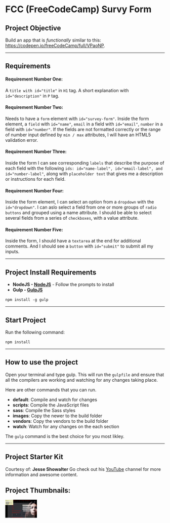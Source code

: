# FCC (FreeCodeCamp) Survy Form

## Project Objective
Build an app that is *functionally* similar to this: https://codepen.io/freeCodeCamp/full/VPaoNP.

***

## Requirements
#### Requirement Number One:
A ```title with id="title"``` in ```H1``` tag. A short explanation with ```id="description"``` in ```P``` tag.

#### Requirement Number Two: 
Needs to have a ```form``` element with ```id="survey-form"```. Inside the form element, a ```field``` with ```id="name"```, ```email``` in a field with ```id="email"```, ```number``` in a field with ```id="number"```. If the fields are not formatted correctly or the range of number input defined by ```min / max``` attributes, I will have an HTML5 validation error.

#### Requirement Number Three: 
Inside the form I can see corresponding ```labels``` that describe the purpose of each field with the following ```ids: id="name-label", id="email-label", and id="number-label"```, along with ```placeholder text``` that gives me a description or instructions for each field.

#### Requirement Number Four: 
Inside the form element, I can select an option from a ```dropdown``` with the ```id="dropdown"```. I can aslo select a field from one or more groups of ```radio buttons``` and grouped using a name attribute. I should be able to select several fields from a series of ```checkboxes```, with a value attribute.

#### Requirement Number Five: 
Inside the form, I should have a ```textarea``` at the end for additional comments. And I should see a ```button``` with ```id="submit"``` to submit all my inputs.

***


## Project Install Requirements

- **NodeJS - [NodeJS](http://nodejs.org)** - Follow the prompts to install
- **Gulp - [GulpJS](https://gulpjs.com/)**
```
npm install -g gulp
```

***

## Start Project
Run the following command: 
```
npm install
```

***

## How to use the project
Open your terminal and type gulp. This will run the ```gulpfile``` and ensure that all the compilers are working and watching for any changes taking place.

Here are other commands that you can run.

* **default**: Compile and watch for changes
* **scripts**: Compile the JavaScript files
* **sass**: Compile the Sass styles
* **images**: Copy the newer to the build folder
* **vendors**: Copy the vendors to the build folder
* **watch**: Watch for any changes on the each section

The `gulp` command is the best choice for you most likley.

***

## Project Starter Kit
Courtesy of: **Jesse Showalter** 
Go check out his [YouTube](https://www.youtube.com/watch?v=sr6jDeAoXCc&feature=youtu.be&list=PLrtjkLnNjGHu7QIc8jN7hZmuP6wMby2QZ) channel for more information and awesome content.

## Project Thumbnails:

<img src="./Survey_From_Large.png" width="100" >
